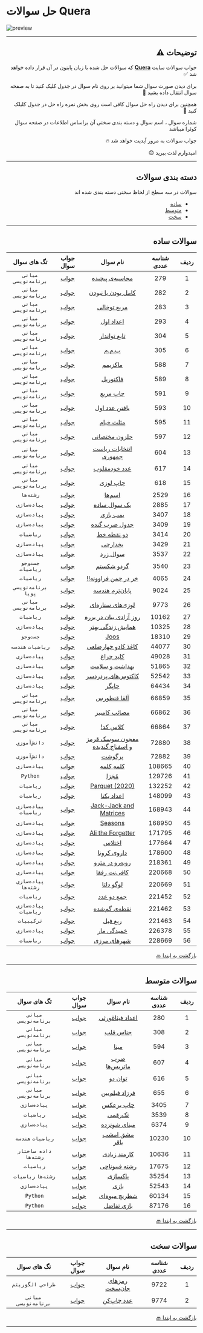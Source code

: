 # حل سوالات Quera
![preview](https://quera.org/static/react/assets/quera_logo-fa17772f.svg)
***
<div dir="rtl">
   
## توضیحات ⚠️

جواب سوالات سایت **[Quera](https://quera.org/dashboard)** که سوالات حل شده با زبان پایتون در آن قرار داده خواهد شد ✅

برای دیدن صورت سوال شما میتوانید بر روی نام سوال در جدول کلیک کنید تا به صفحه سوال انتقال داده بشید 📨

همچنین برای دیدن راه حل سوال کافی است روی بخش نمره راه حل در جدول کلیلک کنید 💯

شماره سوال ، اسم سوال و دسته بندی سختی آن براساس اطلاعات در صفحه سوال کوئرا میباشد 

جواب سوالات به مرور آپدیت خواهد شد 🔥

امیدوارم لذت ببرید 😊



***
## دسته بندی سوالات
سوالات در سه سطح از لحاظ سختی دسته بندی شده اند

* [ساده](#سوالات-ساده)
* [متوسط](#سوالات-متوسط)
* [سخت](#سوالات-سخت)

  
***

## سوالات ساده

| ردیف | شناسه عددی |                               نام سوال                                |          جواب سوال           |      تگ های سوال       |
|:----:|:----------:|:---------------------------------------------------------------------:|:----------------------------:|:----------------------:|
|  1   |    279     |          [محاسبه‌ی پیچیده](https://quera.org/problemset/279)          |  [جواب](./Quera/Easy/279/)   |  `مبانی برنامه‌نویسی`  |
|  2   |    282     |        [کامل بودن یا نبودن](https://quera.org/problemset/282)         |  [جواب](./Quera/Easy/282/)   |  `مبانی برنامه‌نویسی`  |
|  3   |    283     |            [مربع توخالی](https://quera.org/problemset/283)            |  [جواب](./Quera/Easy/283/)   |  `مبانی برنامه‌نویسی`  |
|  4   |    293     |             [اعداد اول](https://quera.org/problemset/293)             |  [جواب](./Quera/Easy/293/)   |  `مبانی برنامه‌نویسی`  |
|  5   |    304     |           [تابع تواندار](https://quera.org/problemset/304)            |  [جواب](./Quera/Easy/304/)   |  `مبانی برنامه‌نویسی`  |
|  6   |    305     |               [ب.م.م](https://quera.org/problemset/305)               |  [جواب](./Quera/Easy/305/)   |  `مبانی برنامه‌نویسی`  |
|  7   |    588     |              [ماکزیمم](https://quera.org/problemset/588)              |  [جواب](./Quera/Easy/588/)   |  `مبانی برنامه‌نویسی`  |
|  8   |    589     |             [فاکتوریل](https://quera.org/problemset/589)              |  [جواب](./Quera/Easy/589/)   |  `مبانی برنامه‌نویسی`  |
|  9   |    591     |             [چاپ مربع](https://quera.org/problemset/591)              |  [جواب](./Quera/Easy/591/)   |  `مبانی برنامه‌نویسی`  |
|  10  |    593     |           [یافتن عدد اول](https://quera.org/problemset/593)           |  [جواب](./Quera/Easy/593/)   |  `مبانی برنامه‌نویسی`  |
|  11  |    595     |             [مثلث خیام](https://quera.org/problemset/595)             |  [جواب](./Quera/Easy/595/)   |  `مبانی برنامه‌نویسی`  |
|  12  |    597     |           [حلزون مختصاتی](https://quera.org/problemset/597)           |  [جواب](./Quera/Easy/597/)   |  `مبانی برنامه‌نویسی`  |
|  13  |    604     |       [انتخابات ریاست جمهوری](https://quera.org/problemset/604)       |  [جواب](./Quera/Easy/604/)   |  `مبانی برنامه‌نویسی`  |
|  14  |    617     |           [عدد خودمقلوب](https://quera.org/problemset/617)            |  [جواب](./Quera/Easy/617/)   |  `مبانی برنامه‌نویسی`  |
|  15  |    618     |             [چاپ لوزی](https://quera.org/problemset/618)              |  [جواب](./Quera/Easy/618/)   |  `مبانی برنامه‌نویسی`  |
|  16  |    2529    |              [اسم‌ها](https://quera.org/problemset/2529)              |  [جواب](./Quera/Easy/2529/)  |       `رشته‌ها`        |
|  17  |    2885    |           [یک سوال ساده](https://quera.org/problemset/2885)           |  [جواب](./Quera/Easy/2885/)  |      `پیاده‌سازی`      |
|  18  |    3407    |             [بمب بازی](https://quera.org/problemset/3407)             |  [جواب](./Quera/Easy/3407/)  |      `پیاده‌سازی`      |
|  19  |    3409    |          [جدول ضرب گنده](https://quera.org/problemset/3409)           |  [جواب](./Quera/Easy/3409/)  |      `پیاده‌سازی`      |
|  20  |    3414    |            [دو نقطه خط](https://quera.org/problemset/3414)            |  [جواب](./Quera/Easy/3414/)  |       `ریاضیات`        |
|  21  |    3429    |             [یخدارچی](https://quera.org/problemset/3429)              |  [جواب](./Quera/Easy/3429/)  |      `پیاده‌سازی`      |
|  22  |    3537    |             [سوال زرد](https://quera.org/problemset/3537)             |  [جواب](./Quera/Easy/3537/)  |      `پیاده‌سازی`      |
|  23  |    3540    |            [گردو شکستم](https://quera.org/problemset/3540)            |  [جواب](./Quera/Easy/3540/)  |  `جست‌وجو` `ریاضیات`   |
|  24  |    4065    |       [خر در چمن فراوونه!!](https://quera.org/problemset/4065)        |  [جواب](./Quera/Easy/4065/)  |       `ریاضیات`        |
|  25  |    9024    |         [پایان‌ترم هندسه](https://quera.org/problemset/9024)          |  [جواب](./Quera/Easy/9024/)  |  `برنامه‌نویسی پویا`   |
|  26  |    9773    |        [لوزی‌های ستاره‌ای](https://quera.org/problemset/9773)         |  [جواب](./Quera/Easy/9773/)  |  `مبانی برنامه‌نویسی`  |
|  27  |   10162    |     [روز آزادی بیان در برره](https://quera.org/problemset/10162)      | [جواب](./Quera/Easy/10162/)  |       `ریاضیات`        |
|  28  |   10325    |        [همایش زندگی بهتر](https://quera.org/problemset/10325)         | [جواب](./Quera/Easy/10325/)  |      `پیاده‌سازی`      |
|  29  |   18310    |              [Joos](https://quera.org/problemset/18310)               | [جواب](./Quera/Easy/18310/)  |       `جست‌وجو`        |
|  30  |   44077    |       [کاغذ کادو چهارضلعی](https://quera.org/problemset/44077)        | [جواب](./Quera/Easy/44077/)  |   `ریاضیات` `هندسه`    |
|  31  |   49028    |            [کلید چراغ](https://quera.org/problemset/49028)            | [جواب](./Quera/Easy/49028/)  |      `پیاده‌سازی`      |
|  32  |   51865    |         [بهداشت و سلامت](https://quera.org/problemset/51865)          | [جواب](./Quera/Easy/51865/)  |      `پیاده‌سازی`      |
|  33  |   52542    |       [کاکتوس‌های پردردسر](https://quera.org/problemset/52542)        | [جواب](./Quera/Easy/52542/)  |      `پیاده‌سازی`      |
|  34  |   64434    |              [چاپگر](https://quera.org/problemset/64434)              | [جواب](./Quera/Easy/64434/)  |      `پیاده‌سازی`      |
|  35  |   66859    |           [آلفا قنطورس](https://quera.org/problemset/66859)           | [جواب](./Quera/Easy/66859/)  |  `مبانی برنامه‌نویسی`  |
|  36  |   66862    |          [مصائب کامبیز](https://quera.org/problemset/66862)           | [جواب](./Quera/Easy/66862/)  |  `مبانی برنامه‌نویسی`  |
|  37  |   66864    |            [کلاس کد!](https://quera.org/problemset/66864)             | [جواب](./Quera/Easy/66864/)  |  `مبانی برنامه‌نویسی`  |
|  38  |   72880    | [معجون سوسک قرمز و اسفناج گندیده](https://quera.org/problemset/72880) | [جواب](./Quera/Easy/72880/)  |      `دانش‌آموزی`      |
|  39  |   72882    |             [پرگوشت](https://quera.org/problemset/72882)              | [جواب](./Quera/Easy/72882/)  |      `دانش‌آموزی`      |
|  40  |   108665   |           [کلمه کلمه](https://quera.org/problemset/108665)            | [جواب](./Quera/Easy/108665/) |      `پیاده‌سازی`      |
|  41  |   129726   |             [مُجَزا](https://quera.org/problemset/129726)             | [جواب](./Quera/Easy/129726/) |        `Python`        |
|  42  |   132252   |         [Parquet (2020)](https://quera.org/problemset/132252)         | [جواب](./Quera/Easy/132252/) |       `ریاضیات`        |
|  43  |   148099   |           [اعداد یکتا](https://quera.org/problemset/148099)           | [جواب](./Quera/Easy/148099/) |       `ریاضیات`        |
|  44  |   168943   |     [Jack-Jack and Matrices](https://quera.org/problemset/168943)     | [جواب](./Quera/Easy/168943/) | `پیاده‌سازی` `ریاضیات` |
|  45  |   168950   |            [Seasons](https://quera.org/problemset/168950)             | [جواب](./Quera/Easy/168950/) |      `پیاده‌سازی`      |
|  46  |   171795   |       [Ali the Forgetter](https://quera.org/problemset/171795)        | [جواب](./Quera/Easy/171795/) |      `پیاده‌سازی`      |
|  47  |   177664   |             [اختلاس](https://quera.org/problemset/177664)             | [جواب](./Quera/Easy/177664/) |      `پیاده‌سازی`      |
|  48  |   178600   |          [داروی کرونا](https://quera.org/problemset/178600)           | [جواب](./Quera/Easy/178600/) |      `پیاده‌سازی`      |
|  49  |   218361   |        [روبه‌رو در مترو](https://quera.org/problemset/218361)         | [جواب](./Quera/Easy/218361/) |      `پیاده‌سازی`      |
|  50  |   220668   |          [کافی‌نت رفقا](https://quera.org/problemset/220668)          | [جواب](./Quera/Easy/220668/) |      `پیاده‌سازی`      |
|  51  |   220669   |           [لوگو دلتا](https://quera.org/problemset/220669)            | [جواب](./Quera/Easy/220669/) | `پیاده‌سازی` `رشته‌ها` |
|  52  |   221452   |           [جمع دو عدد](https://quera.org/problemset/221452)           | [جواب](./Quera/Easy/221452/) |       `ریاضیات`        |
|  53  |   221462   |         [نقطه‌ی گم‌شده](https://quera.org/problemset/221462)          | [جواب](./Quera/Easy/221462/) | `پیاده‌سازی` `ریاضیات` |
|  54  |   221463   |            [ربع فیل](https://quera.org/problemset/221463)             | [جواب](./Quera/Easy/221463/) |       `ترکیبیات`       |
|  55  |   226378   |           [خمیدگی مار](https://quera.org/problemset/226378)           | [جواب](./Quera/Easy/226378/) |      `پیاده‌سازی`      |
|  56  |   228669   |          [شهرهای مرزی](https://quera.org/problemset/228669)           | [جواب](./Quera/Easy/228669/) |       `ریاضیات`        |

[بازگشت به ابتدا :back:](#حل-سوالات-Quera)
***

## سوالات متوسط

| ردیف | شناسه عددی |                      نام سوال                       |             جواب سوال              |       تگ های سوال       |
|:----:|:----------:|:---------------------------------------------------:|:----------------------------------:|:-----------------------:|
|  1   |    280     | [اعداد فیثاغورثی](https://quera.org/problemset/280) |   [جواب](./Quera/Mid-level/280/)   |  `مبانی برنامه‌نویسی`   |
|  2   |    308     |    [جناس قلب](https://quera.org/problemset/308)     |   [جواب](./Quera/Mid-level/308/)   |  `مبانی برنامه‌نویسی`   |
|  3   |    594     |      [مبنا](https://quera.org/problemset/594)       | [جواب](./Quera/Mid-level/594/594/) |  `مبانی برنامه‌نویسی`   |
|  4   |    607     |  [ضرب ماتریس‌ها](https://quera.org/problemset/607)  |   [جواب](./Quera/Mid-level/607/)   |  `مبانی برنامه‌نویسی`   |
|  5   |    616     |     [توان دو](https://quera.org/problemset/616)     |   [جواب](./Quera/Mid-level/616/)   |  `مبانی برنامه‌نویسی`   |
|  6   |    655     | [فرزاد فیلم‌بین](https://quera.org/problemset/655)  |   [جواب](./Quera/Mid-level/655/)   |  `مبانی برنامه‌نویسی`   |
|  7   |    3405    |   [چاپ برعکس](https://quera.org/problemset/3405)    |  [جواب](./Quera/Mid-level/3405/)   |      `پیاده‌سازی`       |
|  8   |    3539    |    [تک‌رقمی](https://quera.org/problemset/3539)     |  [جواب](./Quera/Mid-level/3539/)   |        `ریاضیات`        |
|  9   |    6374    |  [مبنای شونزده](https://quera.org/problemset/6374)  |  [جواب](./Quera/Mid-level/6374/)   |      `پیاده‌سازی`       |
|  10  |   10230    | [مشق امشب باقر](https://quera.org/problemset/10230) |  [جواب](./Quera/Mid-level/10230/)  |    `ریاضیات` `هندسه`    |
|  11  |   10636    | [کارمند زیادی](https://quera.org/problemset/10636)  |  [جواب](./Quera/Mid-level/10636/)  | `داده ساختار` `رشته‌ها` |
|  12  |   17675    | [رشته فیبوناچی](https://quera.org/problemset/17675) |  [جواب](./Quera/Mid-level/17675/)  |        `ریاضیات`        |
|  13  |   35254    |    [پاکسازی](https://quera.org/problemset/35254)    |  [جواب](./Quera/Mid-level/35254/)  |   `رشته‌ها` `ریاضیات`   |
|  14  |   52543    |     [بازی](https://quera.org/problemset/52543)      |  [جواب](./Quera/Mid-level/52543/)  |      `پیاده‌سازی`       |
|  15  |   60134    | [شطرنج میوه‌ای](https://quera.org/problemset/60134) |  [جواب](./Quera/Mid-level/60134/)  |        `Python`         |
|  16  |   87176    |  [بازی تفاضل](https://quera.org/problemset/87176)   |  [جواب](./Quera/Mid-level/87176/)  |        `Python`         |

[بازگشت به ابتدا :back:](#حل-سوالات-Quera)
***

## سوالات سخت

| ردیف | شناسه عددی |                      نام سوال                       |         جواب سوال          |     تگ های سوال      |
|:----:|:----------:|:---------------------------------------------------:|:--------------------------:|:--------------------:|
|  1   |    9722    | [رمزهای جان‌سخت](https://quera.org/problemset/9722) | [جواب](./Quera/Hard/9722/) |   `طراحی الگوریتم`   |
|  2   |    9774    |   [عدد چاپ‌کن](https://quera.org/problemset/9774)   | [جواب](./Quera/Hard/9774/) | `مبانی برنامه‌نویسی` |

[بازگشت به ابتدا :back:](#حل-سوالات-Quera)
***

</div>
